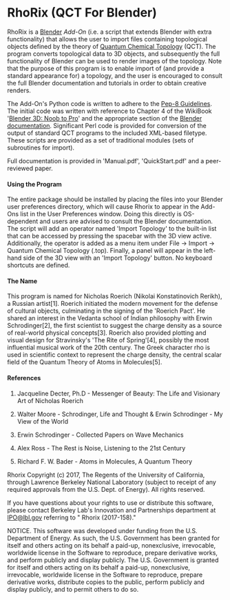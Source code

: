 # RhoRix (QCT For Blender)

RhoRix is a [Blender](http://www.blender.org) *Add-On* (i.e. a script that extends Blender with extra functionality) that allows the user to import files containing topological objects defined by the theory of [Quantum Chemical Topology](http://www.chemistry.mcmaster.ca/bader/) (QCT). The program converts topological data to 3D objects, and subsequently the full functionality of Blender can be used to render images of the topology. Note that the purpose of this program is to enable import of (and provide a standard appearance for) a topology, and the user is encouraged to consult the full Blender documentation and tutorials in order to obtain creative renders.

The Add-On's Python code is written to adhere to the [Pep-8 Guidelines](http://www.python.org/dev/peps/pep-0008/#introduction).
The initial code was written with reference to Chapter 4 of the WikiBook '[Blender 3D: Noob to Pro](http://en.wikibooks.org/wiki/Blender_3D:_Noob_to_Pro#Table_of_Contents/)' and the appropriate section of the [Blender documentation](https://docs.blender.org/api/blender_python_api_2_78c_release/).
Significant Perl code is provided for conversion of the output of standard QCT programs to the included XML-based filetype. These scripts are provided as a set of traditional modules (sets of subroutines for import).

Full documentation is provided in 'Manual.pdf', 'QuickStart.pdf' and a peer-reviewed paper.


#### Using the Program

The entire package should be installed by placing the files into your Blender user preferences directory, which will cause Rhorix to appear in the Add-Ons list in the User Preferences window. Doing this directly is OS-dependent and users are advised to consult the Blender documentation. The script will add an operator named 'Import Topology' to the built-in list that can be accessed by pressing the spacebar with the 3D view active. Additionally, the operator is added as a menu item under File -> Import -> Quantum Chemical Topology (.top). Finally, a panel will appear in the left-hand side of the 3D view with an 'Import Topology' button. No keyboard shortcuts are defined.

#### The Name

This program is named for Nicholas Roerich (Nikolai Konstatinovich Rerikh), a Russian artist[1].
Roerich initiated the modern movement for the defense of cultural objects, culminating in the signing of the 'Roerich Pact'.
He shared an interest in the Vedanta school of Indian philosophy with Erwin Schrodinger[2], the first scientist to suggest the charge density as a source of real-world physical concepts[3]. Roerich also provided plotting and visual design for Stravinsky's 'The Rite of Spring'[4], possibly the most influential musical work of the 20th century. The Greek character rho is used in scientific context to represent the charge density, the central scalar field of the Quantum Theory of Atoms in Molecules[5].

#### References

1) Jacqueline Decter, Ph.D - Messenger of Beauty: The Life and Visionary Art of Nicholas Roerich

2) Walter Moore - Schrodinger, Life and Thought & Erwin Schrodinger - My View of the World

3) Erwin Schrodinger - Collected Papers on Wave Mechanics

4) Alex Ross - The Rest is Noise, Listening to the 21st Century

5) Richard F. W. Bader - Atoms in Molecules, A Quantum Theory




Rhorix Copyright (c) 2017, The Regents of the University of California, through Lawrence Berkeley National Laboratory (subject to receipt of any required approvals from the U.S. Dept. of Energy).  All rights reserved.
 
If you have questions about your rights to use or distribute this software, please contact Berkeley Lab's Innovation and Partnerships department at IPO@lbl.gov referring to " Rhorix (2017-158)."
 
NOTICE.  This software was developed under funding from the U.S. Department of Energy.  As such, the U.S. Government has been granted for itself and others acting on its behalf a paid-up, nonexclusive, irrevocable, worldwide license in the Software to reproduce, prepare derivative works, and perform publicly and display publicly. The U.S. Government is granted for itself and others acting on its behalf a paid-up, nonexclusive, irrevocable, worldwide license in the Software to reproduce, prepare derivative works, distribute copies to the public, perform publicly and display publicly, and to permit others to do so.
